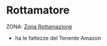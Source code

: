 # Rottamatore

ZONA: [Zona Rottamazione](../Zone/Zona%20Rottamazione.md)

- ha le fattezze del Tenente Amazon